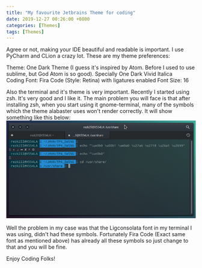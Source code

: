 ```yaml
---
title: "My favourite Jetbrains Theme for coding"
date: 2019-12-27 00:26:00 +0800
categories: [Themes]
tags: [Themes]
---
```


Agree or not, making your IDE beautiful and readable is important. I use PyCharm and CLion a crazy lot. These are my theme preferences:

Theme: One Dark Theme (I guess it's inspired by Atom. Before I used to use sublime, but God Atom is so good). Specially One Dark Vivid Italica  
Coding Font: Fira Code (Style: Retina) with ligatures enabled
Font Size: 16  

Also the terminal and it's theme is very important. Recently I started using zsh. It's very good and I like it. The main problem you will face is that after installing zsh, when you start using it gnome-terminal, many of the symbols which the theme alabaster uses won't render correctly. It will show something like this below:
![ZSH Bad Preview](/assets/img/sample/zsh_bad_preview.png)

Well the problem in my case was that the Ligconsolata font in my terminal I was using, didn't had these symbols. Fortunately Fira Code (Exact same font as mentioned above) has already all these symbols so just change to that and you will be fine.

Enjoy Coding Folks!

